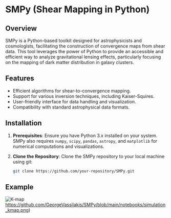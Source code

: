 # SMPy (Shear Mapping in Python)

## Overview
SMPy is a Python-based toolkit designed for astrophysicists and cosmologists, facilitating the construction of convergence maps from shear data. This tool leverages the power of Python to provide an accessible and efficient way to analyze gravitational lensing effects, particularly focusing on the mapping of dark matter distribution in galaxy clusters.

## Features
- Efficient algorithms for shear-to-convergence mapping.
- Support for various inversion techniques, including Kaiser-Squires.
- User-friendly interface for data handling and visualization.
- Compatibility with standard astrophysical data formats.

## Installation

1. **Prerequisites**: Ensure you have Python 3.x installed on your system. SMPy also requires `numpy`, `scipy`, `pandas`, `astropy`, and `matplotlib` for numerical computations and visualizations.

2. **Clone the Repository**: Clone the SMPy repository to your local machine using git:

   ```bash
   git clone https://github.com/your-repository/SMPy.git

## Example
![K-map](https://github.com/GeorgeVassilakis/SMPy/blob/main/notebooks/simulation_kmap.png)https://github.com/GeorgeVassilakis/SMPy/blob/main/notebooks/simulation_kmap.png)
